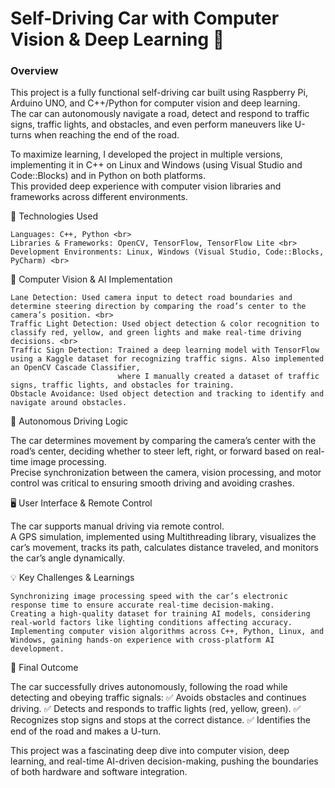 

# Self-Driving Car with Computer Vision & Deep Learning 🚗



### **Overview**

This project is a fully functional self-driving car built using Raspberry Pi, Arduino UNO, and C++/Python for computer vision and deep learning. <br>
The car can autonomously navigate a road, detect and respond to traffic signs, traffic lights, and obstacles, and even perform maneuvers like U-turns when reaching the end of the road. <br>

To maximize learning, I developed the project in multiple versions, implementing it in C++ on Linux and Windows (using Visual Studio and Code::Blocks) and in Python on both platforms. <br>
This provided deep experience with computer vision libraries and frameworks across different environments.

🔧 Technologies Used

    Languages: C++, Python <br>
    Libraries & Frameworks: OpenCV, TensorFlow, TensorFlow Lite <br>
    Development Environments: Linux, Windows (Visual Studio, Code::Blocks, PyCharm) <br>

🚦 Computer Vision & AI Implementation

    Lane Detection: Used camera input to detect road boundaries and determine steering direction by comparing the road’s center to the camera’s position. <br>
    Traffic Light Detection: Used object detection & color recognition to classify red, yellow, and green lights and make real-time driving decisions. <br>
    Traffic Sign Detection: Trained a deep learning model with TensorFlow using a Kaggle dataset for recognizing traffic signs. Also implemented an OpenCV Cascade Classifier, 
                            where I manually created a dataset of traffic signs, traffic lights, and obstacles for training. 
    Obstacle Avoidance: Used object detection and tracking to identify and navigate around obstacles.

🤖 Autonomous Driving Logic

The car determines movement by comparing the camera’s center with the road’s center, deciding whether to steer left, right, or forward based on real-time image processing. <br>
Precise synchronization between the camera, vision processing, and motor control was critical to ensuring smooth driving and avoiding crashes. <br>

🖥️ User Interface & Remote Control

The car supports manual driving via remote control. <br>
A GPS simulation, implemented using Multithreading library, visualizes the car’s movement, tracks its path, calculates distance traveled, and monitors the car’s angle dynamically. <br>


💡 Key Challenges & Learnings

    Synchronizing image processing speed with the car’s electronic response time to ensure accurate real-time decision-making.
    Creating a high-quality dataset for training AI models, considering real-world factors like lighting conditions affecting accuracy.
    Implementing computer vision algorithms across C++, Python, Linux, and Windows, gaining hands-on experience with cross-platform AI development.

🎯 Final Outcome

The car successfully drives autonomously, following the road while detecting and obeying traffic signals:
✅ Avoids obstacles and continues driving.
✅ Detects and responds to traffic lights (red, yellow, green).
✅ Recognizes stop signs and stops at the correct distance.
✅ Identifies the end of the road and makes a U-turn.

This project was a fascinating deep dive into computer vision, deep learning, and real-time AI-driven decision-making, pushing the boundaries of both hardware and software integration.



